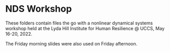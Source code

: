 # NDS Workshop

These folders contain files the go with a nonlinear dynamical systems workshop held at the Lyda Hill Institute for Human Resilience @ UCCS, May 16-20, 2022.

The Friday morning slides were also used on Friday afternoon.
